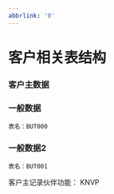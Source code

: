 ```yaml
---
abbrlink: '0'
---
```


# 客户相关表结构

### 客户主数据
### 一般数据
    表名：BUT000

### 一般数据2
    表名：BUT001


  客户主记录伙伴功能：  KNVP